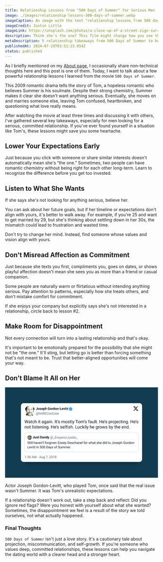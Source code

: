 ```yaml
---
title: Relationship Lessons from "500 Days of Summer" for Serious Men
image: ./images/relationship-lessons-500-days-of-summer.webp
imageCaption: An image with the text "relationship lessons from 500 days of summer for serious men"
imageCredit: Justin Little
imageLink: https://unsplash.com/photos/a-close-up-of-a-street-sign-surrounded-by-leaves-hxUnNtWIjso
description: Think she's the one? This film might change how you see things
metaDescription: 5 relationship takeaways from 500 Days of Summer to help serious men avoid false hope and mismatched love.
publishedAt: 2024-07-29T03:51:23.054Z
status: published
---
```


As I briefly mentioned on my [About page](/about), I occasionally share non-technical thoughts here and this post is one of them. Today, I want to talk about a few powerful relationship lessons I learned from the movie `500 Days of Summer`.

This 2009 romantic drama tells the story of Tom, a hopeless romantic who believes Summer is his soulmate. Despite their strong chemistry, Summer makes it clear she doesn't want anything serious. Eventually, she moves on and marries someone else, leaving Tom confused, heartbroken, and questioning what love really means.

After watching the movie at least three times and discussing it with others, I've gathered several key takeaways, especially for men looking for a serious, committed relationship. If you've ever found yourself in a situation like Tom's, these lessons might save you some heartache.

## Lower Your Expectations Early

Just because you click with someone or share similar interests doesn't automatically mean she's “the one.” Sometimes, two people can have romantic chemistry without being right for each other long-term. Learn to recognize the difference before you get too invested.

## Listen to What She Wants

If she says she's not looking for anything serious, believe her.

You can ask about her future goals, but if her timeline or expectations don't align with yours, it's better to walk away. For example, if you're 25 and want to get married by 29, but she's thinking about settling down in her 30s, the mismatch could lead to frustration and wasted time.

Don't try to change her mind. Instead, find someone whose values and vision align with yours.

## Don't Misread Affection as Commitment

Just because she texts you first, compliments you, goes on dates, or shows playful affection doesn't mean she sees you as more than a friend or casual companion.

Some people are naturally warm or flirtatious without intending anything serious. Pay attention to patterns, especially how she treats others, and don't mistake comfort for commitment.

If she enjoys your company but explicitly says she's not interested in a relationship, circle back to lesson #2.

## Make Room for Disappointment

Not every connection will turn into a lasting relationship and that's okay.

It's important to be emotionally prepared for the possibility that she might not be "the one." It'll sting, but letting go is better than forcing something that's not meant to be. Trust that better-aligned opportunities will come your way.

## Don't Blame It All on Her

![Joseph Gordon-Levitt tweet about Tom](./images/joseph-tweet.png)

Actor Joseph Gordon-Levitt, who played Tom, once said that the real issue wasn't Summer. It was Tom's unrealistic expectations.

If a relationship doesn't work out, take a step back and reflect: Did you ignore red flags? Were you honest with yourself about what she wanted? Sometimes, the disappointment we feel is a result of the story we told ourselves, not what actually happened.

### Final Thoughts

`500 Days of Summer` isn't just a love story. It's a cautionary tale about projection, miscommunication, and self-growth. If you're someone who values deep, committed relationships, these lessons can help you navigate the dating world with a clearer head and a stronger heart.
